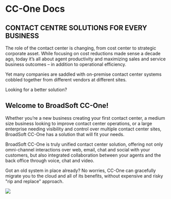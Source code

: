# CC-One Docs

## CONTACT CENTRE SOLUTIONS FOR EVERY BUSINESS

The role of the contact center is changing, from cost center to strategic corporate asset. While focusing on cost reductions made sense a decade ago, today it’s all about agent productivity and maximizing sales and service business outcomes – in addition to operational efficiency.

Yet many companies are saddled with on-premise contact center systems cobbled together from different vendors at different sites.

Looking for a better solution?

## Welcome to BroadSoft CC-One!

Whether you’re a new business creating your first contact center, a medium size business looking to improve contact center operations, or a large enterprise needing visibility and control over multiple contact center sites, BroadSoft CC-One has a solution that will fit your needs.

BroadSoft CC-One is truly unified contact center solution, offering not only omni-channel interactions over web, email, chat and social with your customers, but also integrated collaboration between your agents and the back office through voice, chat and video.

Got an old system in place already? No worries, CC-One can gracefully migrate you to the cloud and all of its benefits, without expensive and risky "rip and replace” approach.

![](https://raw.githubusercontent.com/BroadSoft-Xtended/BroadsoftExternalDocs/master/CCOne/images/image10.png)
